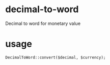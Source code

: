 # decimal-to-word
Decimal to word for monetary value

# usage
	DecimalToWord::convert($decimal, $currency);

